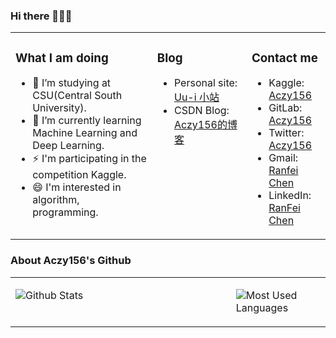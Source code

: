 ### Hi there 👋👋👋

<table>
<tr><td valign="top" width="45%">

### What I am doing

- 🔭 I’m studying at CSU(Central South University).
- 🌱 I’m currently learning Machine Learning and Deep Learning.
- ⚡ I'm participating in the competition Kaggle.
- 😄 I'm interested in algorithm,  programming.
</td><td valign="top" width="30%">

### Blog

* Personal site: [Uu-i 小站](http://aczy156.xyz/)
* CSDN Blog: [Aczy156的博客](https://blog.csdn.net/qq_43345204?t=1)
</td><td valign="top" width="25%">

### Contact me

* Kaggle: [Aczy156](https://www.kaggle.com/aczy156)
* GitLab: [Aczy156](https://gitlab.com/Aczy156)
* Twitter: [Aczy156](https://twitter.com/aczy156)
* Gmail: [Ranfei Chen](mailto:aczy156crf@gmail.com)
* LinkedIn: [RanFei Chen](https://www.linkedin.com/in/%E5%86%89%E9%A3%9E-%E9%99%88-9aa2b51a8/) 

</td></tr>
</table>


### About Aczy156's Github

<table><tr><td valign="top" width="70%">

![Github Stats](https://github-readme-stats.vercel.app/api?username=Aczy156&show_icons=true&theme=dark)

</td><td valign="top" width="30%">

![Most Used Languages](https://github-readme-stats.vercel.app/api/top-langs/?username=Aczy156&theme=dark)

</td></tr>
</table>